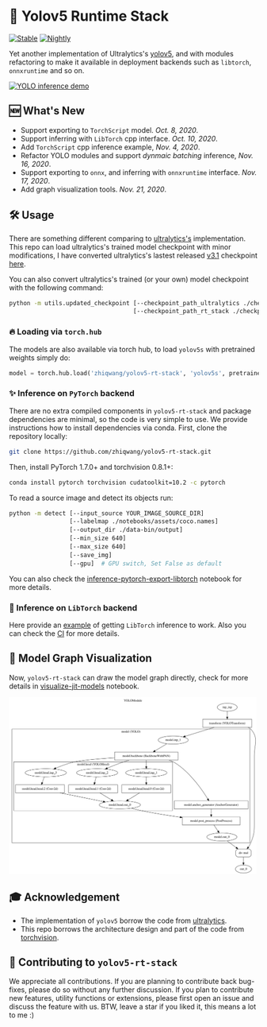 # 🔦 Yolov5 Runtime Stack

[![Stable](https://github.com/zhiqwang/yolov5-rt-stack/workflows/Stable/badge.svg)](https://github.com/zhiqwang/yolov5-rt-stack/actions?query=workflow%3AStable) [![Nightly](https://github.com/zhiqwang/yolov5-rt-stack/workflows/Nightly/badge.svg)](https://github.com/zhiqwang/yolov5-rt-stack/actions?query=workflow%3ANightly)

Yet another implementation of Ultralytics's [yolov5](https://github.com/ultralytics/yolov5), and with modules refactoring to make it available in deployment backends such as `libtorch`, `onnxruntime` and so on.

<a href=".github/zidane.jpg"><img src=".github/zidane.jpg" alt="YOLO inference demo" width="500"/></a>

## 🆕 What's New

- Support exporting to `TorchScript` model. *Oct. 8, 2020*.
- Support inferring with `LibTorch` cpp interface. *Oct. 10, 2020*.
- Add `TorchScript` cpp inference example, *Nov. 4, 2020*.
- Refactor YOLO modules and support *dynmaic batching* inference, *Nov. 16, 2020*.
- Support exporting to `onnx`, and inferring with `onnxruntime` interface. *Nov. 17, 2020*.
- Add graph visualization tools. *Nov. 21, 2020*.

## 🛠️ Usage

There are something different comparing to [ultralytics's](https://github.com/ultralytics/yolov5/blob/master/models/yolo.py) implementation. This repo can load ultralytics's trained model checkpoint with minor modifications, I have converted ultralytics's lastest released [v3.1](https://github.com/ultralytics/yolov5/releases/download/v3.1/yolov5s.pt) checkpoint [here](https://github.com/zhiqwang/yolov5-rt-stack/releases/download/v0.2.1/yolov5s.pt).

You can also convert ultralytics's trained (or your own) model checkpoint with the following command:

```bash
python -m utils.updated_checkpoint [--checkpoint_path_ultralytics ./checkpoint/yolov5s_ultralytics.pt]
                                   [--checkpoint_path_rt_stack ./checkpoints/yolov5s_rt_stack.pt]
```

### 🔥 Loading via `torch.hub`

The models are also available via torch hub, to load `yolov5s` with pretrained weights simply do:

```python
model = torch.hub.load('zhiqwang/yolov5-rt-stack', 'yolov5s', pretrained=True)
```

### ✨ Inference on `PyTorch` backend

There are no extra compiled components in `yolov5-rt-stack` and package dependencies are minimal, so the code is very simple to use. We provide instructions how to install dependencies via conda. First, clone the repository locally:

```bash
git clone https://github.com/zhiqwang/yolov5-rt-stack.git
```

Then, install PyTorch 1.7.0+ and torchvision 0.8.1+:

```bash
conda install pytorch torchvision cudatoolkit=10.2 -c pytorch
```

To read a source image and detect its objects run:

```bash
python -m detect [--input_source YOUR_IMAGE_SOURCE_DIR]
                 [--labelmap ./notebooks/assets/coco.names]
                 [--output_dir ./data-bin/output]
                 [--min_size 640]
                 [--max_size 640]
                 [--save_img]
                 [--gpu]  # GPU switch, Set False as default
```

You can also check the [inference-pytorch-export-libtorch](notebooks/inference-pytorch-export-libtorch.ipynb) notebook for more details.

### 🚀 Inference on `LibTorch` backend

Here provide an [example](./deployment) of getting `LibTorch` inference to work. Also you can check the [CI](.github/workflows/stable.yml) for more details.

## 🎨 Model Graph Visualization

Now, `yolov5-rt-stack` can draw the model graph directly, check for more details in [visualize-jit-models](notebooks/visualize-jit-models.ipynb) notebook.

<a href="notebooks/assets/yolov5.detail.svg"><img src="notebooks/assets/yolov5.detail.svg" alt="YOLO model visualize" width="500"/></a>

## 🎓 Acknowledgement

- The implementation of `yolov5` borrow the code from [ultralytics](https://github.com/ultralytics/yolov5).
- This repo borrows the architecture design and part of the code from [torchvision](https://github.com/pytorch/vision).

## 🌟 Contributing to `yolov5-rt-stack`

We appreciate all contributions. If you are planning to contribute back bug-fixes, please do so without any further discussion. If you plan to contribute new features, utility functions or extensions, please first open an issue and discuss the feature with us. BTW, leave a star if you liked it, this means a lot to me :)
